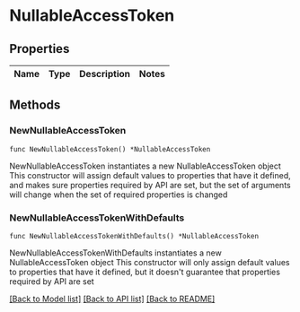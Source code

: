 # NullableAccessToken

## Properties

Name | Type | Description | Notes
------------ | ------------- | ------------- | -------------

## Methods

### NewNullableAccessToken

`func NewNullableAccessToken() *NullableAccessToken`

NewNullableAccessToken instantiates a new NullableAccessToken object
This constructor will assign default values to properties that have it defined,
and makes sure properties required by API are set, but the set of arguments
will change when the set of required properties is changed

### NewNullableAccessTokenWithDefaults

`func NewNullableAccessTokenWithDefaults() *NullableAccessToken`

NewNullableAccessTokenWithDefaults instantiates a new NullableAccessToken object
This constructor will only assign default values to properties that have it defined,
but it doesn't guarantee that properties required by API are set


[[Back to Model list]](../README.md#documentation-for-models) [[Back to API list]](../README.md#documentation-for-api-endpoints) [[Back to README]](../README.md)


